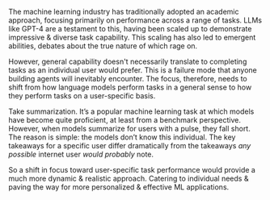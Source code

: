 The machine learning industry has traditionally adopted an academic approach, focusing primarily on performance across a range of tasks. LLMs like GPT-4 are a testament to this, having been scaled up to demonstrate impressive & diverse task capability. This scaling has also led to emergent abilities, debates about the true nature of which rage on.

However, general capability doesn't necessarily translate to completing tasks as an individual user would prefer. This is a failure mode that anyone building agents will inevitably encounter. The focus, therefore, needs to shift from how language models perform tasks in a general sense to how they perform tasks on a user-specific basis.

Take summarization. It’s a popular machine learning task at which models have become quite proficient, at least from a benchmark perspective. However, when models summarize for users with a pulse, they fall short. The reason is simple: the models don’t know this individual. The key takeaways for a specific user differ dramatically from the takeaways _any possible_ internet user _would probably_ note.

So a shift in focus toward user-specific task performance would provide a much more dynamic & realistic approach. Catering to individual needs & paving the way for more personalized & effective ML applications.
